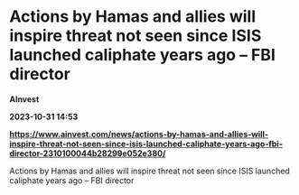 # Actions by Hamas and allies will inspire threat not seen since ISIS launched caliphate years ago – FBI director
**AInvest**

**2023-10-31 14:53**

**https://www.ainvest.com/news/actions-by-hamas-and-allies-will-inspire-threat-not-seen-since-isis-launched-caliphate-years-ago-fbi-director-2310100044b28299e052e380/**

Actions by Hamas and allies will inspire threat not seen since ISIS launched caliphate years ago – FBI director